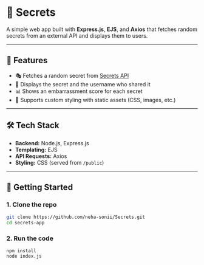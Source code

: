 # 🔑 Secrets

A simple web app built with **Express.js**, **EJS**, and **Axios** that fetches random secrets from an external API and displays them to users.  

---

## 📌 Features  
- 🎭 Fetches a random secret from [Secrets API](https://secrets-api.appbrewery.com)  
- 👤 Displays the secret and the username who shared it  
- 📊 Shows an embarrassment score for each secret  
- 🎨 Supports custom styling with static assets (CSS, images, etc.)  

---

## 🛠️ Tech Stack  
- **Backend:** Node.js, Express.js  
- **Templating:** EJS  
- **API Requests:** Axios  
- **Styling:** CSS (served from `/public`)  

---

## 🚀 Getting Started  

### 1. Clone the repo  
```bash
git clone https://github.com/neha-sonii/Secrets.git
cd secrets-app
```

### 2. Run the code
```
npm install
node index.js
```

